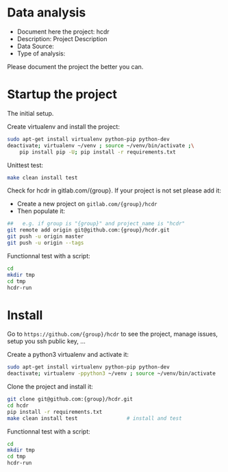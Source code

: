# Data analysis
- Document here the project: hcdr
- Description: Project Description
- Data Source:
- Type of analysis:

Please document the project the better you can.

# Startup the project

The initial setup.

Create virtualenv and install the project:
```bash
sudo apt-get install virtualenv python-pip python-dev
deactivate; virtualenv ~/venv ; source ~/venv/bin/activate ;\
    pip install pip -U; pip install -r requirements.txt
```

Unittest test:
```bash
make clean install test
```

Check for hcdr in gitlab.com/{group}.
If your project is not set please add it:

- Create a new project on `gitlab.com/{group}/hcdr`
- Then populate it:

```bash
##   e.g. if group is "{group}" and project_name is "hcdr"
git remote add origin git@github.com:{group}/hcdr.git
git push -u origin master
git push -u origin --tags
```

Functionnal test with a script:

```bash
cd
mkdir tmp
cd tmp
hcdr-run
```

# Install

Go to `https://github.com/{group}/hcdr` to see the project, manage issues,
setup you ssh public key, ...

Create a python3 virtualenv and activate it:

```bash
sudo apt-get install virtualenv python-pip python-dev
deactivate; virtualenv -ppython3 ~/venv ; source ~/venv/bin/activate
```

Clone the project and install it:

```bash
git clone git@github.com:{group}/hcdr.git
cd hcdr
pip install -r requirements.txt
make clean install test                # install and test
```
Functionnal test with a script:

```bash
cd
mkdir tmp
cd tmp
hcdr-run
```
